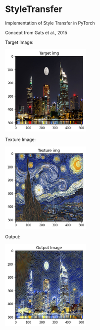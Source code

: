 # StyleTransfer
Implementation of Style Transfer in PyTorch

Concept from Gats et al., 2015


Target Image:

![Alt text](https://github.com/Samorange1/StyleTransfer/blob/main/StyleTransfer_images.png?raw=true "Target Image")

Texture Image:

![Alt text](https://github.com/Samorange1/StyleTransfer/blob/main/texture_image.png?raw=true "Texture Image")

Output:

![Alt text](https://github.com/Samorange1/StyleTransfer/blob/main/StyleTransfer_out.png?raw=true "Output")



